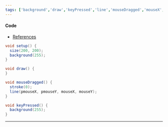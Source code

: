 ```yaml
---
tags: ['background','draw','keyPressed','line','mouseDragged','mouseX','mouseY','pmouseX','pmouseY','setup','size','stroke','void']  
---
```


#### Code

- [References](https://processing.org/reference/)

``` java
void setup() {
  size(200, 200);
  background(255);
}

void draw() {
}

void mouseDragged() {
  stroke(0);
  line(pmouseX, pmouseY, mouseX, mouseY);
}

void keyPressed() {
  background(255);
}


```

---

